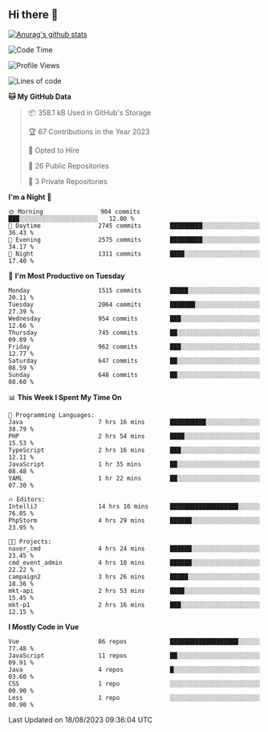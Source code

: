 ## Hi there 👋

[![Anurag's github stats](https://github-readme-stats.vercel.app/api?username=Songwonseok)](https://github.com/anuraghazra/github-readme-stats)



<!--START_SECTION:waka-->
![Code Time](http://img.shields.io/badge/Code%20Time-2%2C460%20hrs%2053%20mins-blue)

![Profile Views](http://img.shields.io/badge/Profile%20Views-0-blue)

![Lines of code](https://img.shields.io/badge/From%20Hello%20World%20I%27ve%20Written-35.0%20million%20lines%20of%20code-blue)

**🐱 My GitHub Data** 

> 📦 358.1 kB Used in GitHub's Storage 
 > 
> 🏆 67 Contributions in the Year 2023
 > 
> 💼 Opted to Hire
 > 
> 📜 26 Public Repositories 
 > 
> 🔑 3 Private Repositories 
 > 
**I'm a Night 🦉** 

```text
🌞 Morning                904 commits         ███░░░░░░░░░░░░░░░░░░░░░░   12.00 % 
🌆 Daytime                2745 commits        █████████░░░░░░░░░░░░░░░░   36.43 % 
🌃 Evening                2575 commits        █████████░░░░░░░░░░░░░░░░   34.17 % 
🌙 Night                  1311 commits        ████░░░░░░░░░░░░░░░░░░░░░   17.40 % 
```
📅 **I'm Most Productive on Tuesday** 

```text
Monday                   1515 commits        █████░░░░░░░░░░░░░░░░░░░░   20.11 % 
Tuesday                  2064 commits        ███████░░░░░░░░░░░░░░░░░░   27.39 % 
Wednesday                954 commits         ███░░░░░░░░░░░░░░░░░░░░░░   12.66 % 
Thursday                 745 commits         ██░░░░░░░░░░░░░░░░░░░░░░░   09.89 % 
Friday                   962 commits         ███░░░░░░░░░░░░░░░░░░░░░░   12.77 % 
Saturday                 647 commits         ██░░░░░░░░░░░░░░░░░░░░░░░   08.59 % 
Sunday                   648 commits         ██░░░░░░░░░░░░░░░░░░░░░░░   08.60 % 
```


📊 **This Week I Spent My Time On** 

```text
💬 Programming Languages: 
Java                     7 hrs 16 mins       ██████████░░░░░░░░░░░░░░░   38.79 % 
PHP                      2 hrs 54 mins       ████░░░░░░░░░░░░░░░░░░░░░   15.53 % 
TypeScript               2 hrs 16 mins       ███░░░░░░░░░░░░░░░░░░░░░░   12.11 % 
JavaScript               1 hr 35 mins        ██░░░░░░░░░░░░░░░░░░░░░░░   08.48 % 
YAML                     1 hr 22 mins        ██░░░░░░░░░░░░░░░░░░░░░░░   07.30 % 

🔥 Editors: 
IntelliJ                 14 hrs 16 mins      ███████████████████░░░░░░   76.05 % 
PhpStorm                 4 hrs 29 mins       ██████░░░░░░░░░░░░░░░░░░░   23.95 % 

🐱‍💻 Projects: 
naver_cmd                4 hrs 24 mins       ██████░░░░░░░░░░░░░░░░░░░   23.45 % 
cmd_event_admin          4 hrs 10 mins       ██████░░░░░░░░░░░░░░░░░░░   22.22 % 
campaign2                3 hrs 26 mins       █████░░░░░░░░░░░░░░░░░░░░   18.36 % 
mkt-api                  2 hrs 53 mins       ████░░░░░░░░░░░░░░░░░░░░░   15.45 % 
mkt-p1                   2 hrs 16 mins       ███░░░░░░░░░░░░░░░░░░░░░░   12.15 % 
```

**I Mostly Code in Vue** 

```text
Vue                      86 repos            ███████████████████░░░░░░   77.48 % 
JavaScript               11 repos            ██░░░░░░░░░░░░░░░░░░░░░░░   09.91 % 
Java                     4 repos             █░░░░░░░░░░░░░░░░░░░░░░░░   03.60 % 
CSS                      1 repo              ░░░░░░░░░░░░░░░░░░░░░░░░░   00.90 % 
Less                     1 repo              ░░░░░░░░░░░░░░░░░░░░░░░░░   00.90 % 
```




 Last Updated on 18/08/2023 09:36:04 UTC
<!--END_SECTION:waka-->
